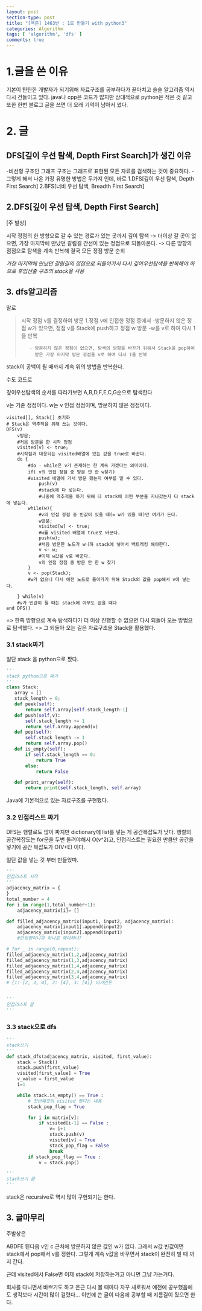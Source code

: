 ```yaml
---
layout: post
section-type: post
title: "[백준] 1463번 : 1로 만들기 with python3"
categories: Algorithm
tags: [ 'algorithm', 'dfs' ]
comments: true
---
```


# 1.글을 쓴 이유
기본이 탄탄한 개발자가 되기위해 자료구조를 공부하다가 끝마치고 슬슬 알고리즘 역시 다시 건들이고 있다.
java나 cpp은 코드가 많지만 상대적으로 python은 적은 것 같고 또한 한번 블로그 글을 쓰면 더 오래 기억이 남아서 썼다.

# 2. 글


## DFS[깊이 우선 탐색,  Depth First Search]가 생긴 이유

-비선형 구조인 그래프 구조는 그래프로 표현된 모든 자료를 검색하는 것이 중요하다.
-그렇게 해서 나온 가장 유명한 방법은 두가지 인데, 바로
1.DFS[깊이 우선 탐색,  Depth First Search]
2.BFS[너비 우선 탐색, Breadth First Search]

## 2.DFS[깊이 우선 탐색,  Depth First Search]

[주 발상]

시작 정점의 한 방향으로 갈 수 있는 경로가 있는 곳까지 깊이 탐색
-> 더이상 갈 곳이 없으면, 가장 마지막에 만났던 갈림길 간선이 있는 정점으로 되돌아온다.
-> 다른 방향의 점점으로 탐색을 계속 반복해 결국 모든 정점 방문 순회

*가장 마지막에 만났던 갈림길의 정점으로 되돌아가서 다시 깊이우선탐색을 반복해야 하므로 후입선출 구조의 stack을 사용*


## 3. dfs알고리즘

말로

>시작 정점 v를 결정하여 방문
>    1.정점 v에 인접한 정점 중에서
>        -방문하지 않은 정점 w가 있으면, 정점 v를 Stack에 push하고 정점 w 방문
>            -w를 v로 하여 다시 1을 반복
>
>        - 방문하지 않은 정점이 없으면, 탐색의 방향을 바꾸기 위해서 Stack을 pop하여
>          받은 가장 마지막 방문 정점을 v로 하여 다시 1을 반복

stack이 공백이 될 때까지 계속 위의 방법을 반복한다.


수도 코드로

깊이우선탐색의 순서를 따라가보면  A,B,D,F,E,C,G순으로 탐색한다

v는  기준 정점이다.
w는 v 인접 정점이며, 방문하지 않은 정점이다.
```sudo
visited[], Stack[] 초기화
# Stack은 역추적을 위해 쓰는 것이다.
DFS(v)
    v방문;
    #처음 방문을 한 시작 정점
    visited[v] <- true;
    #시작점과 대응되는 visited배열에 있는 값을 true로 바꾼다.
    do {
        #do - while은 v가 존재하는 한 계속 가겠다는 의미이다.
        if( v의 인접 정점 중 방문 안 한 w찾기)
        #visited 배열에 가서 방문 했는지 여부를 알 수 있다.
            push(v)
            #stack에 다 넣는다.
            #나중에 역추적을 하기 위해 다 stack에 어떤 부분을 지나갔는지 다 stack에 넣는다.
        while(w){
            #v의 인접 정점 중 빈값이 있을 때(= w가 있을 때)만 여기가 돈다.
            w방문;
            visited[w] <- true;
            #w를 visited 배열에 true로 바꾼다.
            push(w);
            #처음 방문한 노드가 w니까 stack에 넣어서 백트래킹 해야한다.
            v <- w;
            #이제 w값을 v로 바꾼다.
            v의 인접 정점 중 방문 안 한 w 찾기
        }
        v <- pop(Stack);
        #w가 없으니 다시 예전 노드로 돌아가기 위해 Stack의 값을 pop해서 v에 넣는다.

    } while(v)
    #v가 빈값이 될 때는 stack에 아무도 없을 때다
end DFS()
```



=> 한쪽 방향으로 계속 탐색하다가 더 이상 진행할 수 없으면 다시 되돌아 오는 방법으로 탐색했다.
=> 그 되돌아 오는 길은 자료구조을 Stack을 활용했다.


 ### 3.1 stack짜기
 일단 stack 을 python으로 짰다.
 ```python
 '''
stack python으로 짜기
'''
class Stack:
    array = []
    stack_length = 0;
    def peek(self):
        return self.array[self.stack_length-1]
    def push(self,v):
        self.stack_length += 1
        return self.array.append(v)
    def pop(self):
        self.stack_length -= 1
        return self.array.pop()
    def is_empty(self):
        if self.stack_length == 0:
            return True
        else:
            return False

    def print_array(self):
        return print(self.stack_length, self.array)
```

Java에 기본적으로 있는 자료구조를 구현했다.

### 3.2 인접리스트 짜기

DFS는
행렬로도 많이 짜지만 dictionary에 list를 넣는 게 공간복잡도가 낮다.
행렬의 공간복잡도는 for문을 두번 돌려야해서 O(v^2)고, 인접리스트는 필요한 만큼만 공간을 넣기에 공간 복잡도가 O(V+E) 이다.

일단 값을 넣는 것 부터 만들었따.
```python
'''
인접리스트 시작
'''
adjacency_matrix = {
}
total_number = 4
for i in range(1,total_number+1):
    adjacency_matrix[i]= []

def filled_adjacency_matrix(input1, input2, adjacency_matrix):
    adjacency_matrix[input1].append(input2)
    adjacency_matrix[input2].append(input1)
    #단방향이니까 하나로 해야하나?

# for _ in range(0,repeat):
filled_adjacency_matrix(1,2,adjacency_matrix)
filled_adjacency_matrix(1,3,adjacency_matrix)
filled_adjacency_matrix(1,4,adjacency_matrix)
filled_adjacency_matrix(2,4,adjacency_matrix)
filled_adjacency_matrix(3,4,adjacency_matrix)
# {1: [2, 3, 4], 2: [4], 3: [4]} 이거인듯


'''
인접리스트 끝
'''
```



### 3.3 stack으로 dfs

```python
'''
stack쓰기
'''
def stack_dfs(adjacency_matrix, visited, first_value):
    stack = Stack()
    stack.push(first_value)
    visited[first_value] = True
    v_value = first_value
    i=1

    while stack.is_empty() == True :
        # 첫번째것의 visited 햇다는 내용
        stack_pop_flag = True

        for i in matrix[v]:
            if visited[i-1] == False :
                v= i+1
                stack.push(v)
                visited[v] = True
                stack_pop_flag = False
                break
        if stack_pop_flag == True :
            v = stack.pop()

'''
stack쓰기 끝
'''
```
stack은 recursive로 역시 많이 구현되기는 한다.

## 3. 글마무리

주발상은

ABDFE 된다음 v인 c 근처에 방문하지 않은 값인 w가 없다.
그래서 w값 빈값이면 stack에서 pop해서 v를 정한다.
그렇게 계속 v값을 바꾸면서 stack이 완전히 빌 때 까지 간다.

근데 visited에서 False면 이제 stack에 저장하는거고 아니면 그냥 가는거다.


회사를 다니면서 바쁘기도 하고 은근 다시 볼 때마다 자꾸 새로워서 예전에 공부했음에도 생각보다 시간이 많이 걸렸다...
이번에 쓴 글이 다음에 공부할 때 지름길이 됬으면 한다.
